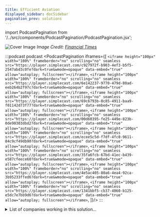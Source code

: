```yaml
---
title: Efficient Aviation
displayed_sidebar: docSidebar
pagination_prev: solutions
---
```


import PodcastPagination from '/../src/components/PodcastPagination/PodcastPagination.jsx'; 

![Cover Image](../static/img/electric-aircraft.jpg)
_Image Credit: [Financial Times](https://www.ft.com/content/a9dc81d2-725e-11e9-bf5c-6eeb837566c5)_

:::podcast podcast
  <PodcastPagination iframes={[
    `<iframe height="100px" width="100%" frameborder="no" scrolling="no" seamless src="https://player.simplecast.com/c927972f-b903-4ef3-b5f5-2547abd3c0fe?dark=true&wmode=opaque" data-embed="true" allow="autoplay; fullscreen"></iframe>`,
    `<iframe height="100px" width="100%" frameborder="no" scrolling="no" seamless src="https://player.simplecast.com/6e142237-9770-479d-80ad-eeb264b2f97c?dark=true&wmode=opaque" data-embed="true" allow="autoplay; fullscreen"></iframe>`,
    `<iframe height="100px" width="100%" frameborder="no" scrolling="no" seamless src="https://player.simplecast.com/69c6793b-0c85-4911-baa9-f01142d73f77?dark=true&wmode=opaque" data-embed="true" allow="autoplay; fullscreen"></iframe>`,
    `<iframe height="100px" width="100%" frameborder="no" scrolling="no" seamless src="https://player.simplecast.com/00d60395-fe25-449e-823b-0de90303dbd2?dark=true&wmode=opaque" data-embed="true" allow="autoplay; fullscreen"></iframe>`,
    `<iframe height="100px" width="100%" frameborder="no" scrolling="no" seamless src="https://player.simplecast.com/ecee5c5d-f7df-4fc0-9611-84c9cf49db90?dark=true&wmode=opaque" data-embed="true" allow="autoplay; fullscreen"></iframe>`,
    `<iframe height="100px" width="100%" frameborder="no" scrolling="no" seamless src="https://player.simplecast.com/35fa6fcb-67bd-41ec-b439-e587cfeece60?dark=true&wmode=opaque" data-embed="true" allow="autoplay; fullscreen"></iframe>`,
    `<iframe height="100px" width="100%" frameborder="no" scrolling="no" seamless src="https://player.simplecast.com/4e5ac405-80a6-4ea4-92ca-3b95233ffed6?dark=true&wmode=opaque" data-embed="true" allow="autoplay; fullscreen"></iframe>`,
    `<iframe height="100px" width="100%" frameborder="no" scrolling="no" seamless src="https://player.simplecast.com/1341bbf5-cb37-4060-b125-e5dc7e7bb9d6?dark=true&wmode=opaque" data-embed="true" allow="autoplay; fullscreen"></iframe>`,
  ]}/>
:::

<details>
        <summary>List of companies working in this solution...</summary>
         <em>Note: this is an experimental AI feature. Accuracy and completeness are a work in progress</em>
        <div>
            <ul>
             
                <li><a href="https://skyven.co">Skyven Technologies</a></li>
            
                <li><a href="https://airbus-sv.com">A3</a></li>
            
                <li><a href="https://aclima.io">Aclima</a></li>
            
                <li><a href="http://www.jobyaviation.com/">Joby Aviation</a></li>
            
                <li><a href="https://www.hybridairvehicles.com/">Hybrid Air Vehicles</a></li>
            
                <li><a href="https://emitwise.com">Emitwise</a></li>
            
                <li><a href="https://airlabs.com">Airlabs</a></li>
            
                <li><a href="https://terrafugia.com">Terrafugia</a></li>
            
                <li><a href="https://magniX.aero">Magnix</a></li>
            
                <li><a href="https://zunum.aero">Zunum Aero</a></li>
            
                <li><a href="https://opener.aero">Opener Aero</a></li>
            
                <li><a href="https://ellipsis-environmental.com">Ellipsis Environmental</a></li>
            
                <li><a href="https://skai.co">Alaka’i Technologies</a></li>
            
                <li><a href="https://ampaire.com">Ampaire</a></li>
            
                <li><a href="https://weflywright.com">Wright Electric</a></li>
            
                <li><a href="https://wisk.aero">Wisk</a></li>
            
                <li><a href="https://www.b-t.energy">Breakthrough Energy</a></li>
            
                <li><a href="https://eviation.co">Eviation</a></li>
            
                <li><a href="https://breezometer.com">Breezometer</a></li>
            
                <li><a href="https://elroyair.com">Elroy Air</a></li>
            
                <li><a href="https://aeroseal.com">Aeroseal</a></li>
            
                <li><a href="https://nan">Canary Media</a></li>
            
            </ul>
        </div>
        </details>


:::company job openings
  #### [View open jobs in this Solution](https://climatebase.org/jobs?l=&q=&drawdown_solutions=Efficient+Aviation)
:::

## Overview

- **Efficient Aviation**: Focuses on technology to reverse climate change.
- **Breakthrough Technologies**: Efficient engines and fuel-efficient airplanes.
- Collaboration with companies and organizations to reduce emissions.

### Sustainable Aviation Fuel

Introduction:

<iframe 
  allow="autoplay *; encrypted-media *; fullscreen *; clipboard-write" 
  frameBorder="0" 
  height="175" 
  style={{width:'100%', maxWidth:'660px', overflow:'hidden', borderRadius:'10px'}} 
  sandbox="allow-forms allow-popups allow-same-origin allow-scripts allow-storage-access-by-user-activation allow-top-navigation-by-user-activation" 
  src="https://embed.podcasts.apple.com/gb/podcast/episode-29-sustainable-aviation-fuel/id1544729925?i=1000630920514"
/>

[Boeing's project](https://sustainabilitytogether.aero/)

## Progress Made

- **Electric Aircraft and Fuel Cells**: Developed by Airbus, Boeing, and Rolls-Royce.
- **Collaboration with Governments**: Policies supporting technology adoption.
- **Reducing Greenhouse Gas Emissions**: Emissions from flights and distance reduced.

## Lessons Learned

1. **Not a Silver Bullet**: Technology isn't sole solution, consider aircraft, fuel, and operations.
2. **Continuous Improvement**: Evolving technology needs regular updates.
3. **Complementary Measures**: Combine technology with alternative fuels for optimal results.
4. **Monitoring and Regulation**: Careful oversight and regulation required.
5. **Cross-Industry Support**: Industry, fuel, government support needed.

## Challenges Ahead

1. **Scaling Up**: Investment needed for research, facilities, and infrastructure.
2. **Overcoming Obstacles**: High costs, regulatory approval, and awareness challenges.
3. **Key Players**: Airbus, Boeing, Virgin Atlantic, International Civil Aviation Organization.
4. **Achievements**: Testing aircraft, engines, fuel-saving technologies, international agreements.

## Best Path Forward

- **Develop and Improve**: Enhance compatibility, accessibility, and cost-effectiveness.
- **Raise Awareness**: Educate, incentivize, and regulate to encourage adoption.
- **Monitor and Evaluate**: Ensure emission reduction effectiveness and make adjustments.
- **Key Organizations**: Airbus, Boeing, Rolls-Royce, International Air Transport Association.
- **Global Progress**: International Civil Aviation Organization targets 50% emission reduction by 2050.
- **Airlines Commitment**: Carbon-neutral goals, efficient aircraft, alternative fuels.
- 
